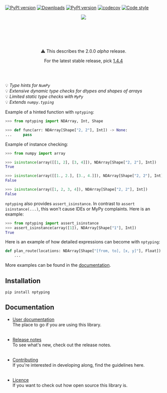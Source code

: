 [![PyPI version](https://img.shields.io/pypi/pyversions/nptyping.svg)](https://img.shields.io/pypi/pyversions/nptyping.svg)
[![Downloads](https://pepy.tech/badge/nptyping/month)](https://pepy.tech/project/nptyping)
[![PyPI version](https://badge.fury.io/py/nptyping.svg)](https://badge.fury.io/py/nptyping)
[![codecov](https://codecov.io/gh/ramonhagenaars/nptyping/branch/master/graph/badge.svg)](https://codecov.io/gh/ramonhagenaars/nptyping)
[![Code style](https://img.shields.io/badge/code%20style-black-black)](https://img.shields.io/badge/code%20style-black-black)


<p align='center'>
  <a href='https://https://pypi.org/project/nptyping/'>
    <img src='https://github.com/ramonhagenaars/nptyping/raw/master/resources/logo.png' />
  </a> 
</p>

<br/>

<br/><br/>
<p align='center'>⚠ This describes the 2.0.0 <i>alpha</i> release.</p>
<p align='center'>For the latest stable release, pick <a href='https://pypi.org/project/nptyping/1.4.4/'>1.4.4</a></p>
<br/><br/>

💡 *Type hints for `NumPy`* <br/>
💡 *Extensive dynamic type checks for dtypes and shapes of arrays* <br/>
💡 *Limited static type checks with `MyPy`* <br/>
💡 *Extends `numpy.typing`* <br/>

Example of a hinted function with `nptyping`:

```python
>>> from nptyping import NDArray, Int, Shape

>>> def func(arr: NDArray[Shape["2, 2"], Int]) -> None:
...     pass


```

Example of instance checking:
```python
>>> from numpy import array

>>> isinstance(array([[1, 2], [3, 4]]), NDArray[Shape["2, 2"], Int])
True

>>> isinstance(array([[1., 2.], [3., 4.]]), NDArray[Shape["2, 2"], Int])
False

>>> isinstance(array([1, 2, 3, 4]), NDArray[Shape["2, 2"], Int])
False

```

`nptyping` also provides `assert_isinstance`. In contrast to `assert isinstance(...)`, this won't cause IDEs or MyPy
complaints. Here is an example: 
```python
>>> from nptyping import assert_isinstance
>>> assert_isinstance(array([1]), NDArray[Shape["1"], Int])
True

```

Here is an example of how detailed expressions can become with `nptyping`:
```python
def plan_route(locations: NDArray[Shape["[from, to], [x, y]"], Float]) -> NDArray[Shape["* stops, [x, y]"], Float]:
    ...
```

More examples can be found in the [documentation](https://github.com/ramonhagenaars/nptyping/blob/master/USERDOCS.md#Examples).

## Installation

```
pip install nptyping
```

## Documentation

* [User documentation](https://github.com/ramonhagenaars/nptyping/blob/master/USERDOCS.md) <br/>
The place to go if you are using this library. <br/><br/>
  
* [Release notes](https://github.com/ramonhagenaars/nptyping/blob/master/HISTORY.md) <br/>
To see what's new, check out the release notes. <br/><br/>

* [Contributing](https://github.com/ramonhagenaars/nptyping/blob/master/CONTRIBUTION.md) <br/>
If you're interested in developing along, find the guidelines here. <br/><br/>

* [Licence](https://github.com/ramonhagenaars/nptyping/blob/master/LICENSE) <br/>
If you want to check out how open source this library is.

